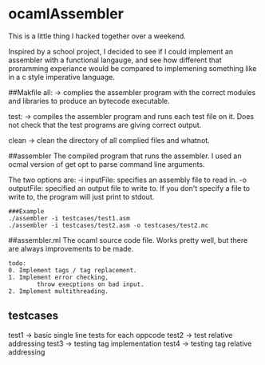 # ocamlAssembler
This is a little thing I hacked together over a weekend.

Inspired by a school project, I decided to see if I could implement
an assembler with a functional langauge, and see how different that
proramming experiance would be compared to implemening something like
in a c style imperative language. 


##Makfile
all: -> complies the assembler program with the correct 
		modules and libraries to produce an bytecode executable. 

test: -> compiles the assembler program and runs each test file on it. 
		 Does not check that the test programs are giving correct output. 

clean -> clean the directory of all complied files and whatnot. 

##assembler
The compiled program that runs the assembler. 
I used an ocmal version of get opt to parse command line arguments. 

The two options are: 
	-i inputFile: specifies an assembly file to read in.
	-o outputFile: specified an output file to write to. 
				   If you don't specify a file to write to, 
				   the program will just print to stdout. 

	###Example 
	./assembler -i testcases/test1.asm 
	./assembler -i testcases/test2.asm -o testcases/test2.mc


##assembler.ml 
The ocaml source code file. 
Works pretty well, but there are always improvements to be made. 

	todo: 
	0. Implement tags / tag replacement. 
	1. Implement error checking, 
			throw execptions on bad input. 
	2. Implement multithreading. 


## testcases
test1 -> basic single line tests for each oppcode
test2 -> test relative addressing 
test3 -> testing tag implementation 
test4 -> testing tag relative addressing  
